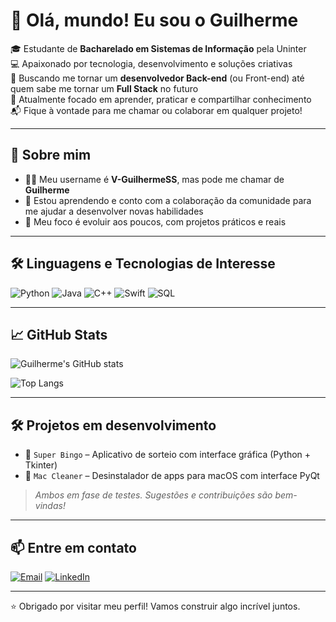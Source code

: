 # 👋 Olá, mundo! Eu sou o Guilherme

🎓 Estudante de **Bacharelado em Sistemas de Informação** pela Uninter  
💻 Apaixonado por tecnologia, desenvolvimento e soluções criativas  
🔧  Buscando me tornar um **desenvolvedor Back-end** (ou Front-end) até quem sabe me tornar um **Full Stack** no futuro  
🌱 Atualmente focado em aprender, praticar e compartilhar conhecimento  
📬 Fique à vontade para me chamar ou colaborar em qualquer projeto!

---

## 🚀 Sobre mim

- 👨‍💻 Meu username é **V-GuilhermeSS**, mas pode me chamar de **Guilherme**
- 🤝 Estou aprendendo e conto com a colaboração da comunidade para me ajudar a desenvolver novas habilidades
- 🎯 Meu foco é evoluir aos poucos, com projetos práticos e reais

---

## 🛠️ Linguagens e Tecnologias de Interesse

![Python](https://img.shields.io/badge/-Python-3776AB?style=flat&logo=python&logoColor=white)
![Java](https://img.shields.io/badge/-Java-007396?style=flat&logo=java&logoColor=white)
![C++](https://img.shields.io/badge/-C++-00599C?style=flat&logo=c%2B%2B&logoColor=white)
![Swift](https://img.shields.io/badge/-Swift-FA7343?style=flat&logo=swift&logoColor=white)
![SQL](https://img.shields.io/badge/-SQL-4479A1?style=flat&logo=mysql&logoColor=white)

---

## 📈 GitHub Stats

![Guilherme's GitHub stats](https://github-readme-stats.vercel.app/api?username=V-GuilhermeSS&show_icons=true&theme=tokyonight)

![Top Langs](https://github-readme-stats.vercel.app/api/top-langs/?username=V-GuilhermeSS&layout=compact&theme=tokyonight)

---

## 🛠️ Projetos em desenvolvimento

- 🎲 `Super Bingo` – Aplicativo de sorteio com interface gráfica (Python + Tkinter)  
- 🧹 `Mac Cleaner` – Desinstalador de apps para macOS com interface PyQt  
> *Ambos em fase de testes. Sugestões e contribuições são bem-vindas!*

---

## 📫 Entre em contato

[![Email](https://img.shields.io/badge/-Email-D14836?style=flat&logo=gmail&logoColor=white)](mailto:seuemail@gmail.com)
[![LinkedIn](https://img.shields.io/badge/-LinkedIn-0A66C2?style=flat&logo=linkedin&logoColor=white)](https://www.linkedin.com/in/seu-linkedin)

---

⭐ Obrigado por visitar meu perfil! Vamos construir algo incrível juntos.  
